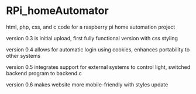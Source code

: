 # RPi_homeAutomator
html, php, css, and c code for a raspberry pi home automation project

version 0.3 is initial upload, first fully functional version with css styling

version 0.4 allows for automatic login using cookies, enhances portability to other systems

version 0.5 integrates support for external systems to control light, switched backend program to backend.c

version 0.6 makes website more mobile-friendly with styles update
